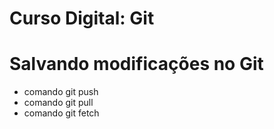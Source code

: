# Curso Digital: Git

# Salvando modificações no Git

- comando git push
- comando git pull
- comando git fetch
